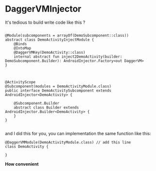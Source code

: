 # DaggerVMInjector
It's tedious to build write code like this ?

```

@Module(subcomponents = arrayOf(DemoSubcomponent::class))
abstract class DemoActivityInjectModule {
    @Binds
    @IntoMap
    @DaggerVMKey(DemoActivity::class)
    internal abstract fun inject2DemoActivity(builder: DemoSubcomponent.Builder): AndroidInjector.Factory<out DaggerVM>
}



@ActivityScope
@Subcomponent(modules = DemoActivityModule.class)
public interface DemoActivitySubcomponent extends AndroidInjector<DemoActivity> {

    @Subcomponent.Builder
    abstract class Builder extends AndroidInjector.Builder<DemoActivity> {
    }
}


```

and I did this for you, you can implementation the same function like this:

```
@DaggerVMModule(DemoActivityModule.class) // add this line
class DemoActivity {
	
}

```
**How convenient**
